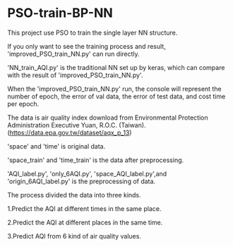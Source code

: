 # PSO-train-BP-NN
This project use PSO to train the single layer NN structure.

If you only want to see the training process and result, 'improved_PSO_train_NN.py' can run directly.

'NN_train_AQI.py' is the traditional NN set up by keras, which can compare with the result of 'improved_PSO_train_NN.py'.

When the 'improved_PSO_train_NN.py' run, the console will represent the number of epoch, the error of val data, the error of test data, and cost time per epoch.

The data is air quality index download from Environmental Protection Administration Executive Yuan, R.O.C. (Taiwan). (https://data.epa.gov.tw/dataset/aqx_p_13)

'space' and 'time' is original data.

'space_train' and 'time_train' is the data after preprocessing.

'AQI_label.py', 'only_6AQI.py', 'space_AQI_label.py',and 'origin_6AQI_label.py' is the preprocessing of data.

The process divided the data into three kinds.

1.Predict the AQI at different times in the same place.

2.Predict the AQI at different places in the same time.

3.Predict AQI from 6 kind of air quality values.
  
  
